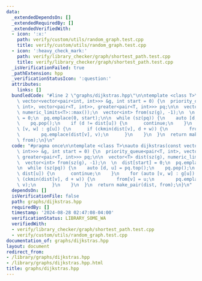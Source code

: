 ```yaml
---
data:
  _extendedDependsOn: []
  _extendedRequiredBy: []
  _extendedVerifiedWith:
  - icon: ':x:'
    path: verify/custom/utils/random_graph.test.cpp
    title: verify/custom/utils/random_graph.test.cpp
  - icon: ':heavy_check_mark:'
    path: verify/library_checker/graph/shortest_path.test.cpp
    title: verify/library_checker/graph/shortest_path.test.cpp
  _isVerificationFailed: true
  _pathExtension: hpp
  _verificationStatusIcon: ':question:'
  attributes:
    links: []
  bundledCode: "#line 2 \"graphs/dijkstras.hpp\"\n\ntemplate <class T>\nauto dijkstras(const\
    \ vector<vector<pair<int, int>>> &g, int start = 0) {\n  priority_queue<pair<T,\
    \ int>, vector<pair<T, int>>, greater<pair<T, int>>> pq;\n\n  vector<T> dist(sz(g),\
    \ numeric_limits<T>::max());\n  vector<int> from(sz(g), -1);\n  \n  dist[start]\
    \ = 0;\n  pq.emplace(0, start);\n\n  while (sz(pq)) {\n    auto [d, u] = pq.top();\n\
    \    pq.pop();\n    if (d != dist[u]) {\n      continue;\n    }\n    for (auto\
    \ [v, w] : g[u]) {\n      if (ckmin(dist[v], d + w)) {\n        from[v] = u;\n\
    \        pq.emplace(dist[v], v);\n      }\n    }\n  }\n  return make_pair(dist,\
    \ from);\n}\n"
  code: "#pragma once\n\ntemplate <class T>\nauto dijkstras(const vector<vector<pair<int,\
    \ int>>> &g, int start = 0) {\n  priority_queue<pair<T, int>, vector<pair<T, int>>,\
    \ greater<pair<T, int>>> pq;\n\n  vector<T> dist(sz(g), numeric_limits<T>::max());\n\
    \  vector<int> from(sz(g), -1);\n  \n  dist[start] = 0;\n  pq.emplace(0, start);\n\
    \n  while (sz(pq)) {\n    auto [d, u] = pq.top();\n    pq.pop();\n    if (d !=\
    \ dist[u]) {\n      continue;\n    }\n    for (auto [v, w] : g[u]) {\n      if\
    \ (ckmin(dist[v], d + w)) {\n        from[v] = u;\n        pq.emplace(dist[v],\
    \ v);\n      }\n    }\n  }\n  return make_pair(dist, from);\n}\n"
  dependsOn: []
  isVerificationFile: false
  path: graphs/dijkstras.hpp
  requiredBy: []
  timestamp: '2024-08-28 02:47:08-04:00'
  verificationStatus: LIBRARY_SOME_WA
  verifiedWith:
  - verify/library_checker/graph/shortest_path.test.cpp
  - verify/custom/utils/random_graph.test.cpp
documentation_of: graphs/dijkstras.hpp
layout: document
redirect_from:
- /library/graphs/dijkstras.hpp
- /library/graphs/dijkstras.hpp.html
title: graphs/dijkstras.hpp
---
```

